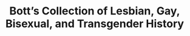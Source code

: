 ---
layout: repo
title: "Bott’s Collection of Lesbian, Gay, Bisexual, and Transgender History"
id: 17337
permalink: repos/17337/
---